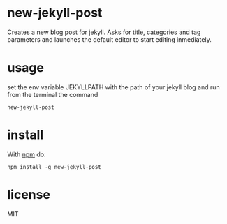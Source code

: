 # new-jekyll-post

Creates a new blog post for jekyll. Asks for title, categories and tag parameters
and launches the default editor to start editing inmediately.

# usage

set the env variable JEKYLLPATH with the path of your jekyll blog and
run from the terminal the command

```
new-jekyll-post
```


# install

With [npm](https://npmjs.org) do:

```
npm install -g new-jekyll-post
```


# license

MIT